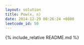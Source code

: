 ```yaml
---
layout: solution
title: Pow(x, n)
date: 2014-12-29 00:26:24 +0800
leetcode_id: 50
---
```

{% include_relative README.md %}
